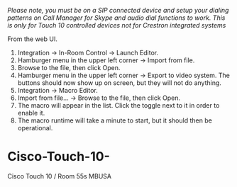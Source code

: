 *Please note, you must be on a SIP connected device and setup your dialing patterns on Call Manager for Skype and audio dial functions to work. This is only for Touch 10 controlled devices not for Crestron integrated systems*

From the web UI.

1.	Integration -> In-Room Control -> Launch Editor.
2.	Hamburger menu in the upper left corner -> Import from file.
3.	Browse to the file, then click Open.
4.	Hamburger menu in the upper left corner -> Export to video system. The buttons should now show up on screen, but they will not do anything.
5.	Integration -> Macro Editor.
6.	Import from file… -> Browse to the file, then click Open.
7.	The macro will appear in the list. Click the toggle next to it in order to enable it.
8.	The macro runtime will take a minute to start, but it should then be operational.
# Cisco-Touch-10-
Cisco Touch 10 / Room 55s MBUSA
